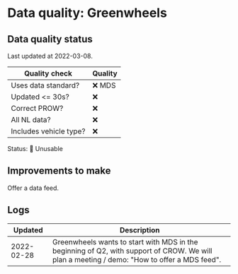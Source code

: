 # Data quality: Greenwheels

## Data quality status

Last updated at 2022-03-08.

| **Quality check**           | **Quality**
| --                          | --          |
| Uses data standard?         | ❌ MDS
| Updated <= 30s?             | ❌
| Correct PROW?               | ❌
| All NL data?                | ❌
| Includes vehicle type?      | ❌

Status: 🔴 Unusable

## Improvements to make

Offer a data feed.

## Logs

| Updated    | Description
| ----       | ---
| 2022-02-28 | Greenwheels wants to start with MDS in the beginning of Q2, with support of CROW. We will plan a meeting / demo: "How to offer a MDS feed".
